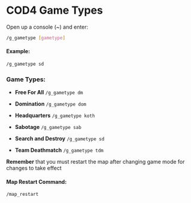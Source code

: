 # COD4 Game Types

Open up a console (~) and enter:

```bash
/g_gametype [gametype]
```

#### Example: 
```bash
/g_gametype sd
```

### Game Types:

* **Free For All** `/g_gametype dm`

* **Domination** `/g_gametype dom`

* **Headquarters** `/g_gametype koth`

* **Sabotage** `/g_gametype sab`

* **Search and Destroy** `/g_gametype sd`

* **Team Deathmatch** `/g_gametype tdm`

**Remember** that you must restart the map after changing game mode for changes to take effect


#### Map Restart Command:
```bash
/map_restart
```
